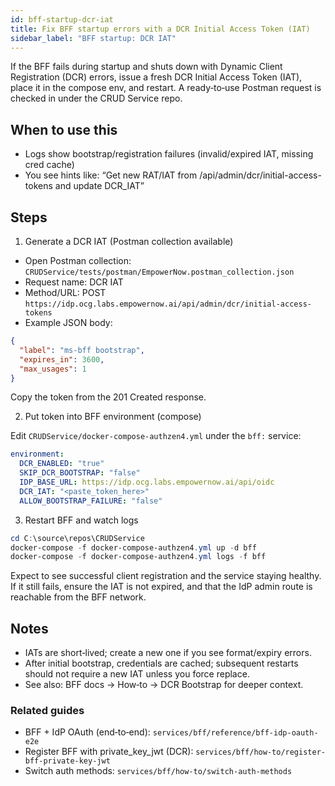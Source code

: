 ```yaml
---
id: bff-startup-dcr-iat
title: Fix BFF startup errors with a DCR Initial Access Token (IAT)
sidebar_label: "BFF startup: DCR IAT"
---
```


If the BFF fails during startup and shuts down with Dynamic Client Registration (DCR) errors, issue a fresh DCR Initial Access Token (IAT), place it in the compose env, and restart. A ready‑to‑use Postman request is checked in under the CRUD Service repo.

## When to use this

- Logs show bootstrap/registration failures (invalid/expired IAT, missing cred cache)
- You see hints like: “Get new RAT/IAT from /api/admin/dcr/initial-access-tokens and update DCR_IAT”

## Steps

1) Generate a DCR IAT (Postman collection available)

- Open Postman collection: `CRUDService/tests/postman/EmpowerNow.postman_collection.json`
- Request name: DCR IAT
- Method/URL: POST `https://idp.ocg.labs.empowernow.ai/api/admin/dcr/initial-access-tokens`
- Example JSON body:

```json
{
  "label": "ms-bff bootstrap",
  "expires_in": 3600,
  "max_usages": 1
}
```

Copy the token from the 201 Created response.

2) Put token into BFF environment (compose)

Edit `CRUDService/docker-compose-authzen4.yml` under the `bff:` service:

```yaml
environment:
  DCR_ENABLED: "true"
  SKIP_DCR_BOOTSTRAP: "false"
  IDP_BASE_URL: https://idp.ocg.labs.empowernow.ai/api/oidc
  DCR_IAT: "<paste_token_here>"
  ALLOW_BOOTSTRAP_FAILURE: "false"
```

3) Restart BFF and watch logs

```powershell
cd C:\source\repos\CRUDService
docker-compose -f docker-compose-authzen4.yml up -d bff
docker-compose -f docker-compose-authzen4.yml logs -f bff
```

Expect to see successful client registration and the service staying healthy. If it still fails, ensure the IAT is not expired, and that the IdP admin route is reachable from the BFF network.

## Notes

- IATs are short‑lived; create a new one if you see format/expiry errors.
- After initial bootstrap, credentials are cached; subsequent restarts should not require a new IAT unless you force replace.
- See also: BFF docs → How‑to → DCR Bootstrap for deeper context.

### Related guides

- BFF + IdP OAuth (end‑to‑end): `services/bff/reference/bff-idp-oauth-e2e`
- Register BFF with private_key_jwt (DCR): `services/bff/how-to/register-bff-private-key-jwt`
- Switch auth methods: `services/bff/how-to/switch-auth-methods`


